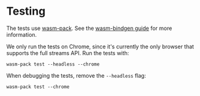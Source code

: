 # Testing

The tests use [wasm-pack](https://rustwasm.github.io/wasm-pack/).
See the [wasm-bindgen guide](https://rustwasm.github.io/wasm-bindgen/wasm-bindgen-test/usage.html) for more information.

We only run the tests on Chrome, since it's currently the only browser that supports the full streams API.
Run the tests with:
```
wasm-pack test --headless --chrome
```

When debugging the tests, remove the `--headless` flag:
```
wasm-pack test --chrome
```
